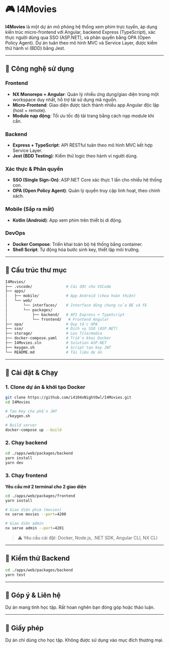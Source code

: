 # 🎮 I4Movies

**I4Movies** là một dự án mô phỏng hệ thống xem phim trực tuyến, áp dụng kiến trúc micro-frontend với Angular, backend Express (TypeScript), xác thực người dùng qua SSO (ASP.NET), và phân quyền bằng OPA (Open Policy Agent). Dự án tuân theo mô hình MVC và Service Layer, được kiểm thử hành vi (BDD) bằng Jest.

---

## 🚀 Công nghệ sử dụng

### Frontend

* **NX Monorepo + Angular**: Quản lý nhiều ứng dụng/giao diện trong một workspace duy nhất, hỗ trợ tái sử dụng mã nguồn.
* **Micro-Frontend**: Giao diện được tách thành nhiều app Angular độc lập (host + remote).
* **Module nạp động**: Tối ưu tốc độ tải trang bằng cách nạp module khi cần.

### Backend

* **Express + TypeScript**: API RESTful tuân theo mô hình MVC kết hợp Service Layer.
* **Jest (BDD Testing)**: Kiểm thử logic theo hành vi người dùng.

### Xác thực & Phân quyền

* **SSO (Single Sign-On)**: ASP.NET Core xác thực 1 lần cho nhiều hệ thống con.
* **OPA (Open Policy Agent)**: Quản lý quyền truy cập linh hoạt, theo chính sách.

### Mobile (Sắp ra mắt)

* **Kotlin (Android)**: App xem phim trên thiết bị di động.

### DevOps

* **Docker Compose**: Triển khai toàn bộ hệ thống bằng container.
* **Shell Script**: Tự động hóa bước sinh key, thiết lập môi trường.

---

## 📁 Cấu trúc thư mục

```bash
I4Movies/
├── .vscode/               # Cài đặt cho VSCode
├── apps/
│   ├── mobile/            # App Android (chưa hoàn thiện)
│   └── web/
│       └── interfaces/    # Interface dùng chung của BE và FE
│       └── packages/
│           ├── backend/   # API Express + TypeScript
│           └── frontend/   # Frontend Angular
├── opa/                   # Quy tắc OPA
├── sso/                   # Dịch vụ SSO (ASP.NET)
├── storage/               # Lưu file/media
├── docker-compose.yaml    # Triển khai Docker
├── I4Movies.sln           # Solution ASP.NET
├── keygen.sh              # Script tạo key JWT
└── README.md              # Tài liệu dự án
```

---

## 🧪 Cài đặt & Chạy

### 1. Clone dự án & khởi tạo Docker

```bash
git clone https://github.com/i4104xNightOwl/I4Movies.git
cd I4Movies

# Tạo Key cho phần JWT
./keygen.sh

# Build server
docker-compose up --build
```

### 2. Chạy backend

```bash
cd ./apps/web/packages/backend
yarn install
yarn dev
```

### 3. Chạy frontend

**Yêu cầu mở 2 terminal cho 2 giao diện**

```bash
cd ./apps/web/packages/frontend
yarn install
```

```bash
# Giao diện phim (movies)
nx serve movies --port=4200
```

```bash
# Giao diện admin
nx serve admin --port=4201
```

> ⚠️ Yêu cầu cài đặt: Docker, Node.js, .NET SDK, Angular CLI, NX CLI

---

## 🔧 Kiểm thử Backend

```bash
cd ./apps/web/packages/backend
yarn test
```

---

## 💌 Góp ý & Liên hệ

Dự án mang tính học tập. Rất hoan nghên bạn đóng góp hoặc thảo luận.

---

## 📄 Giấy phép

Dự án chỉ dùng cho học tập. Không được sử dụng vào mục đích thương mại.
